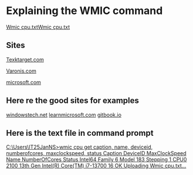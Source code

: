 # Explaining the WMIC command
[Wmic cpu.txt](https://github.com/user-attachments/files/19395644/Wmic.cpu.txt)[Wmic cpu.txt](https://github.com/user-attachments/files/19395631/Wmic.cpu.txt)


## Sites

[Texktarget.com](https://www.techtarget.com/searchenterprisedesktop/definition/Windows-Management-Instrumentation-Command-line-WMIC#:~:text=The%20Windows%20Management%20Instrumentation%20Command%2Dline%20(WMIC)%20utility%20is,operations%20on%20a%20Windows%20computer.)

[Varonis.com](https://www.varonis.com/blog/wmi-windows-management-instrumentation#:~:text=Windows%20Management%20Instrumentation%20(WMI)%20is,tool%20to%20surveil%20other%20employees.)

[microsoft.com](https://techcommunity.microsoft.com/blog/windows-itpro-blog/wmi-command-line-wmic-utility-deprecation-next-steps/4039242)
## Here re the good sites for examples 
[windowstech.net](https://windowstech.net/wmic-commands/)
[learnmicrosoft.com](https://learn.microsoft.com/en-us/windows/win32/wmisdk/wmic)
[gitbook.io](https://kwcsec.gitbook.io/the-red-team-handbook/techniques/enumeration/recon-commands/wmic-commands)

## Here is the text file in command prompt
[C:\Users\IT25JanNS>wmic cpu get caption, name, deviceid, numberofcores, maxclockspeed, status
Caption                                DeviceID  MaxClockSpeed  Name                                 NumberOfCores  Status
Intel64 Family 6 Model 183 Stepping 1  CPU0      2100           13th Gen Intel(R) Core(TM) i7-13700  16             OK  Uploading Wmic cpu.txt…]()

